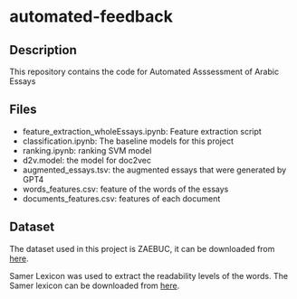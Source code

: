 # automated-feedback

## Description
This repository contains the code for Automated Asssessment of Arabic Essays

## Files
- feature_extraction_wholeEssays.ipynb: Feature extraction script
- classification.ipynb: The baseline models for this project
- ranking.ipynb: ranking SVM model
- d2v.model: the model for doc2vec
- augmented_essays.tsv: the augmented essays that were generated by GPT4
- words_features.csv: feature of the words of the essays
- documents_features.csv: features of each document


## Dataset
The dataset used in this project is ZAEBUC, it can be downloaded from [here](https://sites.google.com/view/zaebuc/home).

Samer Lexicon was used to extract the readability levels of the words. The Samer lexicon can be downloaded from [here](https://camel.abudhabi.nyu.edu/samer-readability-lexicon/).



